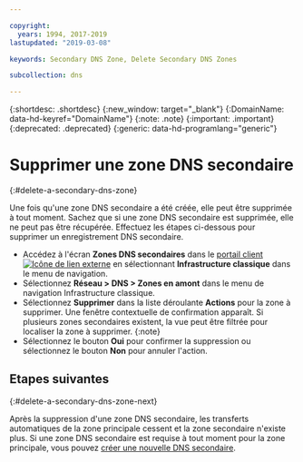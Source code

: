 ```yaml
---

copyright:
  years: 1994, 2017-2019
lastupdated: "2019-03-08"

keywords: Secondary DNS Zone, Delete Secondary DNS Zones

subcollection: dns

---
```


{:shortdesc: .shortdesc}
{:new_window: target="_blank"}
{:DomainName: data-hd-keyref="DomainName"}
{:note: .note}
{:important: .important}
{:deprecated: .deprecated}
{:generic: data-hd-programlang="generic"}

# Supprimer une zone DNS secondaire
{:#delete-a-secondary-dns-zone}

Une fois qu'une zone DNS secondaire a été créée, elle peut être supprimée à tout moment. Sachez que si une zone DNS secondaire est supprimée, elle ne peut pas être récupérée. Effectuez les étapes ci-dessous pour supprimer un enregistrement DNS secondaire.

 * Accédez à l'écran **Zones DNS secondaires** dans le [portail client ![Icône de lien externe](../../icons/launch-glyph.svg "Icône de lien externe")](https://{DomainName}/) en sélectionnant **Infrastructure classique** dans le menu de navigation. 
* Sélectionnez **Réseau > DNS > Zones en amont** dans le menu de navigation Infrastructure classique.
* Sélectionnez **Supprimer** dans la liste déroulante **Actions** pour la zone à supprimer. Une fenêtre contextuelle de confirmation apparaît.
  Si plusieurs zones secondaires existent, la vue peut être filtrée pour localiser la zone à supprimer.
  {:note}
* Sélectionnez le bouton **Oui** pour confirmer la suppression ou sélectionnez le bouton **Non** pour annuler l'action.

## Etapes suivantes
{:#delete-a-secondary-dns-zone-next}

Après la suppression d'une zone DNS secondaire, les transferts automatiques de la zone principale cessent et la zone secondaire n'existe plus. Si une zone DNS secondaire est requise à tout moment pour la zone principale, vous pouvez [créer une nouvelle DNS secondaire](/docs/infrastructure/dns?topic=dns-add-a-secondary-dns-zone).
